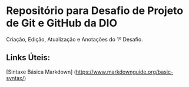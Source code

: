 # Repositório para Desafio de Projeto de Git e GitHub da DIO
Criação, Edição, Atualização e Anotações do 1º Desafio.

## Links Úteis:
[Sintaxe Básica Markdown] (https://www.markdownguide.org/basic-syntax/)
